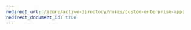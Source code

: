 ```yaml
---
redirect_url: /azure/active-directory/roles/custom-enterprise-apps
redirect_document_id: true
---
```

